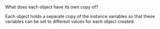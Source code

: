 What does each object have its own copy of?

Each object holds a separate copy of the instance variables so that these variables can be set to different values for each object created.

